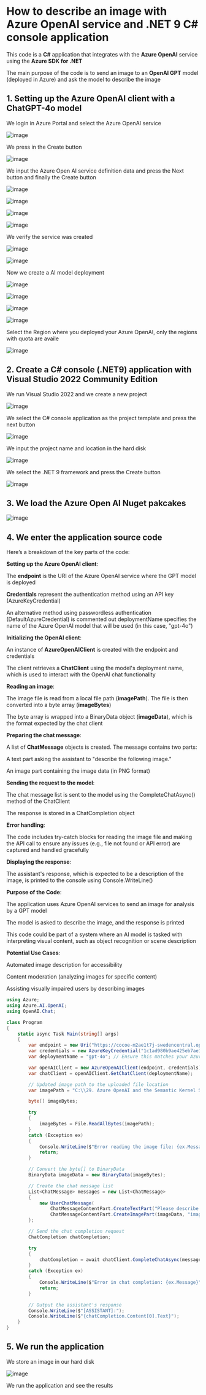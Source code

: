 # How to describe an image with Azure OpenAI service and .NET 9 C# console application

This code is a **C#** application that integrates with the **Azure OpenAI** service using the **Azure SDK for .NET**

The main purpose of the code is to send an image to an **OpenAI GPT** model (deployed in Azure) and ask the model to describe the image

## 1. Setting up the Azure OpenAI client with a ChatGPT-4o model

We login in Azure Portal and select the Azure OpenAI service

![image](https://github.com/user-attachments/assets/0d6b477a-1b8b-4426-ab69-0e12971ddc63)

We press in the Create button

![image](https://github.com/user-attachments/assets/04102886-7a19-4f83-b3db-b27f035b4cfd)

We input the Azure Open AI service definition data and press the Next button and finally the Create button

![image](https://github.com/user-attachments/assets/88356a49-7940-4686-a08e-f2df0d70ec92)

![image](https://github.com/user-attachments/assets/f5cd1878-5572-480e-bd2e-9ee09094f0f1)

![image](https://github.com/user-attachments/assets/f7ded4ff-8a04-49a1-934e-c11b6e14fe4c)

![image](https://github.com/user-attachments/assets/d5d60d9d-543c-4ad7-8b10-c44ef7fabd3b)

We verify the service was created

![image](https://github.com/user-attachments/assets/9668483e-d43e-42b5-b6fc-eb5bbd26d96f)

![image](https://github.com/user-attachments/assets/3a523e85-5ce4-4c0f-8e8c-55a735c3e076)

Now we create a AI model deployment

![image](https://github.com/user-attachments/assets/cfb50ba4-27b7-4b49-b5db-21b3c9ff947d)

![image](https://github.com/user-attachments/assets/4a7ff54f-fa43-4cba-b4fd-8a68270243b8)

![image](https://github.com/user-attachments/assets/84fe0b61-5a1d-4a11-bc28-95721889ce9b)

![image](https://github.com/user-attachments/assets/83f84191-558b-466a-8710-5b10a14143cd)

Select the Region where you deployed your Azure OpenAI, only the regions with quota are availe 

![image](https://github.com/user-attachments/assets/0f80adc3-fe88-46fa-bf43-1f997586ab83)

## 2. Create a C# console (.NET9) application with Visual Studio 2022 Community Edition

We run Visual Studio 2022 and we create a new project

![image](https://github.com/user-attachments/assets/0a1a3adf-2ecf-47da-8f73-182cf71c15c4)

We select the C# console application as the project template and press the next button

![image](https://github.com/user-attachments/assets/e86e936a-2c7f-48c9-938d-63f9135a5e6e)

We input the project name and location in the hard disk

![image](https://github.com/user-attachments/assets/e4a462d9-8d21-436c-9bdb-8e8816d3e212)

We select the .NET 9 framework and press the Create button

![image](https://github.com/user-attachments/assets/13705d3f-f356-42bb-96aa-93a0cb5c0667)

## 3. We load the Azure Open AI Nuget pakcakes

![image](https://github.com/user-attachments/assets/31235fb5-f4e6-41b8-8570-d2622dcc8342)

## 4. We enter the application source code

Here’s a breakdown of the key parts of the code:

**Setting up the Azure OpenAI client**:

The **endpoint** is the URI of the Azure OpenAI service where the GPT model is deployed

**Credentials** represent the authentication method using an API key (AzureKeyCredential)

An alternative method using passwordless authentication (DefaultAzureCredential) is commented out deploymentName specifies the name of the Azure OpenAI model that will be used (in this case, "gpt-4o")

**Initializing the OpenAI client**:

An instance of **AzureOpenAIClient** is created with the endpoint and credentials

The client retrieves a **ChatClient** using the model's deployment name, which is used to interact with the OpenAI chat functionality

**Reading an image**:

The image file is read from a local file path (**imagePath**). The file is then converted into a byte array (**imageBytes**)

The byte array is wrapped into a BinaryData object (**imageData**), which is the format expected by the chat client

**Preparing the chat message**:

A list of **ChatMessage** objects is created. The message contains two parts:

A text part asking the assistant to "describe the following image."

An image part containing the image data (in PNG format)

**Sending the request to the model**:

The chat message list is sent to the model using the CompleteChatAsync() method of the ChatClient

The response is stored in a ChatCompletion object

**Error handling**:

The code includes try-catch blocks for reading the image file and making the API call to ensure any issues (e.g., file not found or API error) are captured and handled gracefully

**Displaying the response**:

The assistant's response, which is expected to be a description of the image, is printed to the console using Console.WriteLine()

**Purpose of the Code**:

The application uses Azure OpenAI services to send an image for analysis by a GPT model

The model is asked to describe the image, and the response is printed

This code could be part of a system where an AI model is tasked with interpreting visual content, such as object recognition or scene description

**Potential Use Cases**:

Automated image description for accessibility

Content moderation (analyzing images for specific content)

Assisting visually impaired users by describing images

```csharp
using Azure;
using Azure.AI.OpenAI;
using OpenAI.Chat;

class Program
{
    static async Task Main(string[] args)
    {
        var endpoint = new Uri("https://cocoe-m2ae1t7j-swedencentral.openai.azure.com/");
        var credentials = new AzureKeyCredential("1c1ad980b9ae425eb7ae14581fea4fe4");
        var deploymentName = "gpt-4o"; // Ensure this matches your Azure OpenAI deployment name

        var openAIClient = new AzureOpenAIClient(endpoint, credentials);
        var chatClient = openAIClient.GetChatClient(deploymentName);

        // Updated image path to the uploaded file location
        var imagePath = "C:\\29. Azure OpenAI and the Semantic Kernel SDK\\Azure OpenAI\\GPT-4 Turbo with Vision\\bmwcar.png";

        byte[] imageBytes;

        try
        {
            imageBytes = File.ReadAllBytes(imagePath);
        }
        catch (Exception ex)
        {
            Console.WriteLine($"Error reading the image file: {ex.Message}");
            return;
        }

        // Convert the byte[] to BinaryData
        BinaryData imageData = new BinaryData(imageBytes);

        // Create the chat message list
        List<ChatMessage> messages = new List<ChatMessage>
        {
            new UserChatMessage(
                ChatMessageContentPart.CreateTextPart("Please describe the following image:"),
                ChatMessageContentPart.CreateImagePart(imageData, "image/png"))
        };

        // Send the chat completion request
        ChatCompletion chatCompletion;

        try
        {
            chatCompletion = await chatClient.CompleteChatAsync(messages);
        }
        catch (Exception ex)
        {
            Console.WriteLine($"Error in chat completion: {ex.Message}");
            return;
        }

        // Output the assistant's response
        Console.WriteLine($"[ASSISTANT]:");
        Console.WriteLine($"{chatCompletion.Content[0].Text}");
    }
}
```

## 5. We run the application

We store an image in our hard disk

![image](https://github.com/user-attachments/assets/6d30d9a1-8b9b-476c-b437-f96b91330299)

We run the application and see the results



